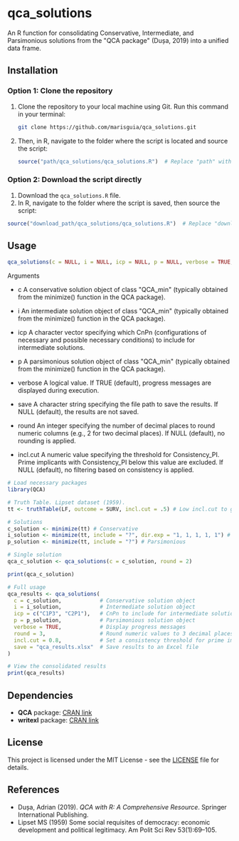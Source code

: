 # qca_solutions

An R function for consolidating Conservative, Intermediate, and Parsimonious solutions from the "QCA package" (Dușa, 2019) into a unified data frame.

## Installation

### Option 1: Clone the repository

1. Clone the repository to your local machine using Git. Run this command in your terminal:
   
   ```bash
   git clone https://github.com/marisguia/qca_solutions.git
   ```
   
2. Then, in R, navigate to the folder where the script is located and source the script:

   ```r
   source("path/qca_solutions/qca_solutions.R")  # Replace "path" with your actual path
   ```

### Option 2: Download the script directly

1. Download the `qca_solutions.R` file.
2. In R, navigate to the folder where the script is saved, then source the script:

```r
source("download_path/qca_solutions/qca_solutions.R")  # Replace "download_path" with your actual path
```

## Usage
```r
qca_solutions(c = NULL, i = NULL, icp = NULL, p = NULL, verbose = TRUE, save = NULL, round = NULL, incl.cut = NULL)
```

Arguments

- c
  A conservative solution object of class "QCA_min" (typically obtained from the minimize() function in the QCA package).
  
- i
  An intermediate solution object of class "QCA_min" (typically obtained from the minimize() function in the QCA package).

- icp
  A character vector specifying which CnPn (configurations of necessary and possible necessary conditions) to include for intermediate solutions.

- p
  A parsimonious solution object of class "QCA_min" (typically obtained from the minimize() function in the QCA package).

- verbose
  A logical value. If TRUE (default), progress messages are displayed during execution.

- save
  A character string specifying the file path to save the results. If NULL (default), the results are not saved.

- round
  An integer specifying the number of decimal places to round numeric columns (e.g., 2 for two decimal places). If NULL (default), no rounding is applied.

- incl.cut
  A numeric value specifying the threshold for Consistency_PI. Prime implicants with Consistency_PI below this value are excluded. If NULL (default), no filtering based on consistency is applied.

```r
# Load necessary packages
library(QCA)

# Truth Table. Lipset dataset (1959).
tt <- truthTable(LF, outcome = SURV, incl.cut = .5) # Low incl.cut to generate multiple models

# Solutions
c_solution <- minimize(tt) # Conservative
i_solution <- minimize(tt, include = "?", dir.exp = "1, 1, 1, 1, 1") # Intermediate
p_solution <- minimize(tt, include = "?") # Parsimonious

# Single solution
qca_c_solution <- qca_solutions(c = c_solution, round = 2)

print(qca_c_solution)

# Full usage
qca_results <- qca_solutions(
  c = c_solution,            # Conservative solution object
  i = i_solution,            # Intermediate solution object
  icp = c("C1P3", "C2P1"),   # CnPn to include for intermediate solutions
  p = p_solution,            # Parsimonious solution object
  verbose = TRUE,            # Display progress messages
  round = 3,                 # Round numeric values to 3 decimal places
  incl.cut = 0.8,            # Set a consistency threshold for prime implicants
  save = "qca_results.xlsx"  # Save results to an Excel file
)

# View the consolidated results
print(qca_results)
```

## Dependencies

- **QCA** package: [CRAN link](https://cran.r-project.org/package=QCA)
- **writexl** package: [CRAN link](https://CRAN.R-project.org/package=writexl)

## License

This project is licensed under the MIT License - see the [LICENSE](https://github.com/marisguia/qca_solutions/blob/master/LICENSE) file for details.

## References

- Dușa, Adrian (2019). *QCA with R: A Comprehensive Resource*. Springer International Publishing.
- Lipset MS (1959) Some social requisites of democracy: economic development and political legitimacy. Am Polit Sci Rev 53(1):69–105.
